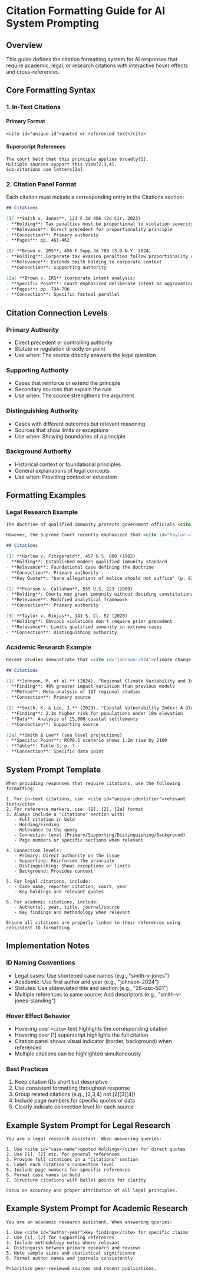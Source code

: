 # Citation Formatting Guide for AI System Prompting

## Overview

This guide defines the citation formatting system for AI responses that require academic, legal, or research citations with interactive hover effects and cross-references.

## Core Formatting Syntax

### 1. In-Text Citations

#### Primary Format
```
<cite id="unique-id">quoted or referenced text</cite>
```

#### Superscript References
```
The court held that this principle applies broadly[1].
Multiple sources support this view[2,3,4].
Sub-citations use letters[2a].
```

### 2. Citation Panel Format

Each citation must include a corresponding entry in the Citations section:

```markdown
## Citations

[1] **Smith v. Jones**, 123 F.3d 456 (2d Cir. 2023)
- **Holding**: Tax penalties must be proportional to violation severity
- **Relevance**: Direct precedent for proportionality principle
- **Connection**: Primary authority
- **Pages**: pp. 461-462

[2] **Brown v. IRS**, 456 F.Supp.3d 789 (S.D.N.Y. 2024)
- **Holding**: Corporate tax evasion penalties follow proportionality rule
- **Relevance**: Extends Smith holding to corporate context
- **Connection**: Supporting authority

[2a] **Brown v. IRS** (corporate intent analysis)
- **Specific Point**: Court emphasized deliberate intent as aggravating factor
- **Pages**: pp. 794-796
- **Connection**: Specific factual parallel
```

## Citation Connection Levels

### Primary Authority
- Direct precedent or controlling authority
- Statute or regulation directly on point
- Use when: The source directly answers the legal question

### Supporting Authority
- Cases that reinforce or extend the principle
- Secondary sources that explain the rule
- Use when: The source strengthens the argument

### Distinguishing Authority
- Cases with different outcomes but relevant reasoning
- Sources that show limits or exceptions
- Use when: Showing boundaries of a principle

### Background Authority
- Historical context or foundational principles
- General explanations of legal concepts
- Use when: Providing context or education

## Formatting Examples

### Legal Research Example

```markdown
The doctrine of qualified immunity protects government officials <cite id="harlow-v-fitzgerald">performing discretionary functions from liability for civil damages</cite>[1]. This protection applies unless the official violated <cite id="pearson-v-callahan">"clearly established statutory or constitutional rights of which a reasonable person would have known"</cite>[2].

However, the Supreme Court recently emphasized that <cite id="taylor-v-riojas">some violations are so obvious that prior case law is not needed</cite>[3]. This represents a potential shift in how courts analyze qualified immunity claims[4,5].

## Citations

[1] **Harlow v. Fitzgerald**, 457 U.S. 800 (1982)
- **Holding**: Established modern qualified immunity standard
- **Relevance**: Foundational case defining the doctrine
- **Connection**: Primary authority
- **Key Quote**: "bare allegations of malice should not suffice" (p. 817)

[2] **Pearson v. Callahan**, 555 U.S. 223 (2009)
- **Holding**: Courts may grant immunity without deciding constitutional violation
- **Relevance**: Modified analytical framework
- **Connection**: Primary authority

[3] **Taylor v. Riojas**, 141 S. Ct. 52 (2020)
- **Holding**: Obvious violations don't require prior precedent
- **Relevance**: Limits qualified immunity in extreme cases
- **Connection**: Distinguishing authority
```

### Academic Research Example

```markdown
Recent studies demonstrate that <cite id="johnson-2024">climate change impacts vary significantly by geographic region</cite>[1]. The data shows particularly severe effects in <cite id="smith-meta-2023">coastal areas and small island nations</cite>[2], with sea level rise projections exceeding earlier estimates[2a].

## Citations

[1] **Johnson, M. et al.** (2024). "Regional Climate Variability and Impact Assessment." *Nature Climate Change*, 14(3), 234-251.
- **Finding**: 40% greater impact variation than previous models
- **Method**: Meta-analysis of 127 regional studies
- **Connection**: Primary source

[2] **Smith, K. & Lee, J.** (2023). "Coastal Vulnerability Index: A Global Assessment." *Environmental Research Letters*, 18(9).
- **Finding**: 2.3x higher risk for populations under 10m elevation
- **Data**: Analysis of 15,000 coastal settlements
- **Connection**: Supporting source

[2a] **Smith & Lee** (sea level projections)
- **Specific Point**: RCP8.5 scenario shows 1.2m rise by 2100
- **Table**: Table 3, p. 7
- **Connection**: Specific data point
```

## System Prompt Template

```
When providing responses that require citations, use the following formatting:

1. For in-text citations, use: <cite id="unique-identifier">relevant text</cite>
2. For reference markers, use: [1], [2], [2a] format
3. Always include a "Citations" section with:
   - Full citation in bold
   - Holding/Finding
   - Relevance to the query
   - Connection level (Primary/Supporting/Distinguishing/Background)
   - Page numbers or specific sections when relevant

4. Connection levels:
   - Primary: Direct authority on the issue
   - Supporting: Reinforces the principle
   - Distinguishing: Shows exceptions or limits
   - Background: Provides context

5. For legal citations, include:
   - Case name, reporter citation, court, year
   - Key holdings and relevant quotes
   
6. For academic citations, include:
   - Author(s), year, title, journal/source
   - Key findings and methodology when relevant

Ensure all citations are properly linked to their references using consistent ID formatting.
```

## Implementation Notes

### ID Naming Conventions
- Legal cases: Use shortened case names (e.g., "smith-v-jones")
- Academic: Use first author and year (e.g., "johnson-2024")
- Statutes: Use abbreviated title and section (e.g., "26-usc-501")
- Multiple references to same source: Add descriptors (e.g., "smith-v-jones-standing")

### Hover Effect Behavior
- Hovering over `<cite>` text highlights the corresponding citation
- Hovering over [1] superscript highlights the full citation
- Citation panel shows visual indicator (border, background) when referenced
- Multiple citations can be highlighted simultaneously

### Best Practices
1. Keep citation IDs short but descriptive
2. Use consistent formatting throughout response
3. Group related citations (e.g., [2,3,4] not [2][3][4])
4. Include page numbers for specific quotes or data
5. Clearly indicate connection level for each source

## Example System Prompt for Legal Research

```
You are a legal research assistant. When answering queries:

1. Use <cite id="case-name">quoted holdings</cite> for direct quotes
2. Use [1], [2] etc. for general references
3. Provide full citations in a "Citations" section
4. Label each citation's connection level
5. Include page numbers for specific references
6. Format case names in bold
7. Structure citations with bullet points for clarity

Focus on accuracy and proper attribution of all legal principles.
```

## Example System Prompt for Academic Research

```
You are an academic research assistant. When answering queries:

1. Use <cite id="author-year">key findings</cite> for specific claims
2. Use [1], [2] for supporting references
3. Include methodology notes where relevant
4. Distinguish between primary research and reviews
5. Note sample sizes and statistical significance
6. Format author names and journals consistently

Prioritize peer-reviewed sources and recent publications.
```